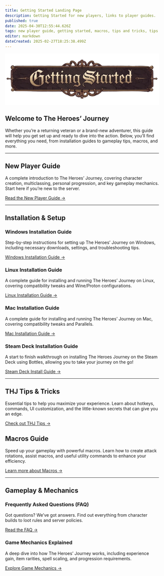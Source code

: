 ```yaml
---
title: Getting Started Landing Page
description: Getting Started for new players, links to player guides.
published: true
date: 2025-04-30T12:55:44.626Z
tags: new player guide, getting started, macros, tips and tricks, tips & tricks, gameplay, mechanics, installation guide
editor: markdown
dateCreated: 2025-02-27T18:25:38.499Z
---
```


<!-- Banner -->
<div class="banner-container">
  <img src="/gettingstartedbanner.webp"
       alt="Getting Started Banner"
       class="banner-image">
</div>
<main class="page-wrapper">
  <!-- Intro -->
  <section class="intro-section">
    <h1>Welcome to The Heroes’ Journey</h1>
    <p>
      Whether you’re a returning veteran or a brand-new adventurer, this guide will help you get set up and ready to dive into the action. Below, you’ll find everything you need, from installation guides to gameplay tips, macros, and more.
    </p>
  </section>

  <hr class="section-divider">

  <!-- New Player Guide -->
  <section class="content-section">
    <h2>New Player Guide</h2>
    <p class="section-description">
      A complete introduction to The Heroes’ Journey, covering character creation, multiclassing, personal progression, and key gameplay mechanics. Start here if you’re new to the server.
    </p><p></p>
    <div class="button-container">
      <a href="https://wiki.heroesjourneyemu.com/en/getting-started/new-player-guide"
         class="cta-button">Read the New Player Guide →</a>
    </div>
  </section>

  <hr class="section-divider">

  <!-- Installation & Setup -->
  <section class="content-section">
    <h2>Installation & Setup</h2>
    <div class="install-grid">
      <div class="install-guide">
        <h3>Windows Installation Guide</h3>
        <p>Step-by-step instructions for setting up The Heroes’ Journey on Windows, including necessary downloads, settings, and troubleshooting tips.</p><p></p>
        <a href="https://wiki.heroesjourneyemu.com/en/getting-started/installation-guide"
           class="cta-button">Windows Installation Guide →</a>
      </div>
      <div class="install-guide">
        <h3>Linux Installation Guide</h3>
        <p>A complete guide for installing and running The Heroes’ Journey on Linux, covering compatibility tweaks and Wine/Proton configurations.</p><p></p>
        <a href="https://wiki.heroesjourneyemu.com/en/getting-started/linux"
           class="cta-button">Linux Installation Guide →</a>
      </div>
      <div class="install-guide">
        <h3>Mac Installation Guide</h3>
        <p>A complete guide for installing and running The Heroes’ Journey on Mac, covering compatibility tweaks and Parallels.</p><p></p>
        <a href="https://wiki.heroesjourneyemu.com/en/getting-started/mac"
           class="cta-button">Mac Installation Guide →</a>
      </div>
      <div class="install-guide">
        <h3>Steam Deck Installation Guide</h3>
        <p>A start to finish walkthrough on installing The Heroes Journey on the Steam Deck using Bottles, allowing you to take your journey on the go!</p><p></p>
        <a href="https://wiki.heroesjourneyemu.com/en/getting-started/SteamDeckInstall"
           class="cta-button">Steam Deck Install Guide →</a>
      </div>
    </div>
  </section>

  <hr class="section-divider">

  <!-- Tips & Macros -->
  <section class="content-section">
    <h2>THJ Tips & Tricks</h2>
    <p class="section-description">
      Essential tips to help you maximize your experience. Learn about hotkeys, commands, UI customization, and the little-known secrets that can give you an edge.
    </p><p></p>
    <div class="button-container">
      <a href="https://wiki.heroesjourneyemu.com/en/getting-started/THJ-Tips"
         class="cta-button">Check out THJ Tips →</a>
    </div>
  </section>

  <section class="content-section">
    <h2>Macros Guide</h2>
    <p class="section-description">
      Speed up your gameplay with powerful macros. Learn how to create attack rotations, assist macros, and useful utility commands to enhance your efficiency.
    </p><p></p>
    <div class="button-container">
      <a href="https://wiki.heroesjourneyemu.com/en/getting-started/macros"
         class="cta-button">Learn more about Macros →</a>
    </div>
  </section>

  <hr class="section-divider">

  <!-- Gameplay & Mechanics -->
  <section class="content-section">
    <h2>Gameplay & Mechanics</h2>
    <div class="install-grid">
      <div class="install-guide">
        <h3>Frequently Asked Questions (FAQ)</h3>
        <p>Got questions? We’ve got answers. Find out everything from character builds to loot rules and server policies.</p><p></p>
        <a href="https://wiki.heroesjourneyemu.com/en/FAQs/"
           class="cta-button">Read the FAQ →</a>
      </div>
      <div class="install-guide">
        <h3>Game Mechanics Explained</h3>
        <p>A deep dive into how The Heroes’ Journey works, including experience gain, item rarities, spell scaling, and progression requirements.</p><p></p>
        <a href="https://wiki.heroesjourneyemu.com/en/getting-started/game-mechanics"
           class="cta-button">Explore Game Mechanics →</a>
      </div>
    </div>
  </section>

</main>
